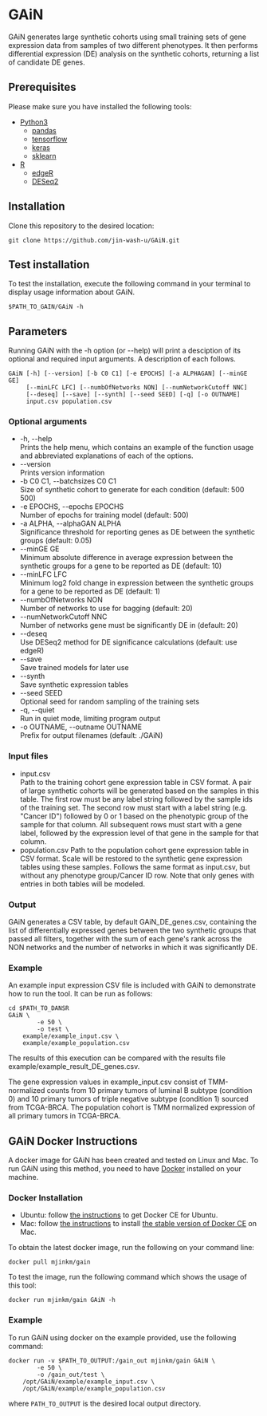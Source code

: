 # GAiN
GAiN generates large synthetic cohorts using small training sets of gene expression data from samples of two different phenotypes. It then performs differential expression (DE) analysis on the synthetic cohorts, returning a list of candidate DE genes.
   
## Prerequisites
Please make sure you have installed the following tools:
- [Python3](https://www.python.org/)
  - [pandas](https://pandas.pydata.org/)
  - [tensorflow](https://www.tensorflow.org/)
  - [keras](https://keras.io/)
  - [sklearn](https://scikit-learn.org/)
- [R](https://www.r-project.org/)
  - [edgeR](https://bioconductor.org/packages/release/bioc/html/edgeR.html)
  - [DESeq2](https://bioconductor.org/packages/release/bioc/html/DESeq2.html)

## Installation
Clone this repository to the desired location:

```
git clone https://github.com/jin-wash-u/GAiN.git
```

## Test installation
To test the installation, execute the following command in your terminal to display usage information about GAiN. 
```
$PATH_TO_GAIN/GAiN -h
```

## Parameters
Running GAiN with the -h option (or --help) will print a desciption of its optional and required input arguments. A description of each follows.
```
GAiN [-h] [--version] [-b C0 C1] [-e EPOCHS] [-a ALPHAGAN] [--minGE GE]
     [--minLFC LFC] [--numbOfNetworks NON] [--numNetworkCutoff NNC]
     [--deseq] [--save] [--synth] [--seed SEED] [-q] [-o OUTNAME]
     input.csv population.csv
```
### Optional arguments
- -h, --help  
     Prints the help menu, which contains an example of the function usage and abbreviated explanations of each of the options.
- --version  
     Prints version information
- -b C0 C1, --batchsizes C0 C1  
     Size of synthetic cohort to generate for each condition (default: 500 500)
- -e EPOCHS, --epochs EPOCHS  
     Number of epochs for training model (default: 500)
- -a ALPHA, --alphaGAN ALPHA  
     Significance threshold for reporting genes as DE between the synthetic groups (default: 0.05)
- --minGE GE  
     Minimum absolute difference in average expression between the synthetic groups for a gene to be reported as DE (default: 10)
- --minLFC LFC  
     Minimum log2 fold change in expression between the synthetic groups for a gene to be reported as DE (default: 1)
- --numbOfNetworks NON  
     Number of networks to use for bagging (default: 20)
- --numNetworkCutoff NNC  
     Number of networks gene must be significantly DE in (default: 20)
- --deseq  
     Use DESeq2 method for DE significance calculations (default: use edgeR)
- --save  
     Save trained models for later use
- --synth  
     Save synthetic expression tables
- --seed SEED    
     Optional seed for random sampling of the training sets
- -q, --quiet  
     Run in quiet mode, limiting program output
- -o OUTNAME, --outname OUTNAME  
     Prefix for output filenames (default: ./GAiN)

### Input files
- input.csv  
     Path to the training cohort gene expression table in CSV format.  A pair of large synthetic cohorts will be generated based on the samples in this table.  The first row must be any label string followed by the sample ids of the training set.  The second row must start with a label string (e.g. "Cancer ID") followed by 0 or 1 based on the phenotypic group of the sample for that column.  All subsequent rows must start with a gene label, followed by the expression level of that gene in the sample for that column.
- population.csv
     Path to the population cohort gene expression table in CSV format.  Scale will be restored to the synthetic gene expression tables using these samples.  Follows the same format as input.csv, but without any phenotype group/Cancer ID row.  Note that only genes with entries in both tables will be modeled.

### Output
GAiN generates a CSV table, by default GAiN_DE_genes.csv, containing the list of differentially expressed genes between the two synthetic groups that passed all filters, together with the sum of each gene's rank across the NON networks and the number of networks in which it was significantly DE.
 
### Example
An example input expression CSV file is included with GAiN to demonstrate how to run the tool. It can be run as follows:

```
cd $PATH_TO_DANSR
GAiN \
        -e 50 \
        -o test \
	example/example_input.csv \
	example/example_population.csv
```
The results of this execution can be compared with the results file example/example_result_DE_genes.csv.

The gene expression values in example_input.csv consist of TMM-normalized counts from 10 primary tumors of luminal B subtype (condition 0) and 10 primary tumors of triple negative subtype (condition 1) sourced from TCGA-BRCA.  The population cohort is TMM normalized expression of all primary tumors in TCGA-BRCA.

## GAiN Docker Instructions
A docker image for GAiN has been created and tested on Linux and Mac. To run GAiN using this method, you need to have [Docker](https://docs.docker.com/) installed on your machine. 

### Docker Installation
* Ubuntu: follow [the instructions](https://docs.docker.com/engine/installation/linux/docker-ce/ubuntu/) to get Docker CE for Ubuntu.
* Mac: follow [the instructions](https://store.docker.com/editions/community/docker-ce-desktop-mac) to install [the stable version of Docker CE](https://download.docker.com/mac/stable/Docker.dmg) on Mac.
<!--- 
* Windows: follow [the instructions](https://docs.docker.com/toolbox/toolbox_install_windows/) to install [Docker Toolbox](https://download.docker.com/win/stable/DockerToolbox.exe) on Windows. 
-->
 
To obtain the latest docker image, run the following on your command line:
 
```
docker pull mjinkm/gain
```
To test the image, run the following command which shows the usage of this tool:
```
docker run mjinkm/gain GAiN -h
```
### Example 
To run GAiN using docker on the example provided, use the following command:
```
docker run -v $PATH_TO_OUTPUT:/gain_out mjinkm/gain GAiN \
        -e 50 \
        -o /gain_out/test \
	/opt/GAiN/example/example_input.csv \
	/opt/GAiN/example/example_population.csv
```
where `PATH_TO_OUTPUT` is the desired local output directory.
